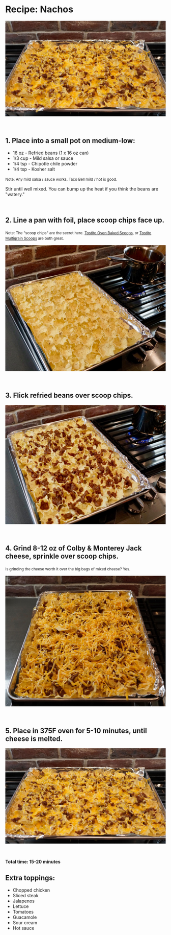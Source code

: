 # Recipe: Nachos

[![](images/food/nachos-4.jpg)](images/food/nachos-4.jpg)

<br>

## 1. Place into a small pot on medium-low:
* 16 oz - Refried beans (1 x 16 oz can)
* 1/3 cup - Mild salsa or sauce
* 1/4 tsp - Chipotle chile powder
* 1/4 tsp - Kosher salt

<small>Note: Any mild salsa / sauce works. Taco Bell mild / hot is good.</small>

Stir until well mixed. You can bump up the heat if you think the beans are "watery."

<br>

## 2. Line a pan with foil, place scoop chips face up.

<small>Note: The "scoop chips" are the secret here. [Tostito Oven Baked Scoops](http://www.fritolay.com/snacks/product-page/oven-baked/tostitos-oven-baked-scoops-tortilla-chips), or [Tostito Multigrain Scoops](http://www.fritolay.com/snacks/product-page/tostitos/tostitos-multigrain-scoops-tortilla-chips) are both great.</small>

[![](images/food/nachos-1.jpg)](images/food/nachos-1.jpg)

<br>

## 3. Flick refried beans over scoop chips.

[![](images/food/nachos-2.jpg)](images/food/nachos-2.jpg)

<br>

## 4. Grind 8-12 oz of Colby & Monterey Jack cheese, sprinkle over scoop chips.

<small>Is grinding the cheese worth it over the big bags of mixed cheese? Yes.</small>

[![](images/food/nachos-3.jpg)](images/food/nachos-3.jpg)

<br>

## 5. Place in 375F oven for 5-10 minutes, until cheese is melted.

[![](images/food/nachos-4.jpg)](images/food/nachos-4.jpg)

<br>

<strong>Total time: 15-20 minutes</strong>

## Extra toppings:
* Chopped chicken
* Sliced steak
* Jalapenos
* Lettuce
* Tomatoes
* Guacamole
* Sour cream
* Hot sauce